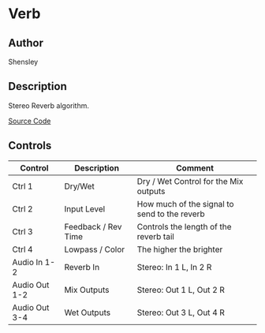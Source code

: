 # Verb

## Author

Shensley

## Description
Stereo Reverb algorithm.

[Source Code](https://github.com/electro-smith/DaisyExamples/tree/master/patch/verb)

## Controls
| Control | Description | Comment |
| --- | --- | --- |
| Ctrl 1 | Dry/Wet | Dry / Wet Control for the Mix outputs |
| Ctrl 2 | Input Level | How much of the signal to send to the reverb |
| Ctrl 3 | Feedback / Rev Time | Controls the length of the reverb tail |
| Ctrl 4 | Lowpass / Color | The higher the brighter |
| Audio In 1-2 | Reverb In | Stereo: In 1 L, In 2 R |
| Audio Out 1-2 | Mix Outputs | Stereo: Out 1 L, Out 2 R |
| Audio Out 3-4 | Wet Outputs | Stereo: Out 3 L, Out 4 R |



